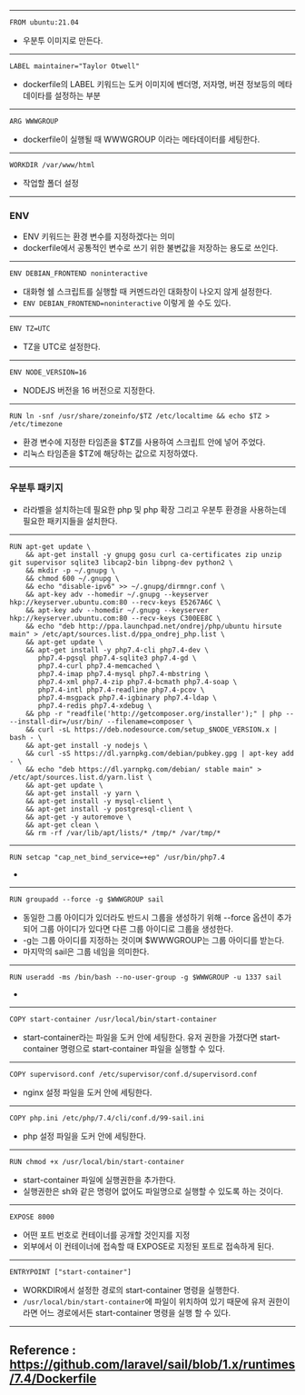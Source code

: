 
---

```
FROM ubuntu:21.04
```
- 우분투 이미지로 만든다.

---

```
LABEL maintainer="Taylor Otwell"
```
- dockerfile의 LABEL 키워드는 도커 이미지에 벤더명, 저자명, 버젼 정보등의 메타데이타를 설정하는 부분

---

```
ARG WWWGROUP
```
- dockerfile이 실행될 때 WWWGROUP 이라는 메타데이터를 세팅한다.

---

```
WORKDIR /var/www/html
```
- 작업할 폴더 설정

---

### ENV
- ENV 키워드는 환경 변수를 지정하겠다는 의미
- dockerfile에서 공통적인 변수로 쓰기 위한 불변값을 저장하는 용도로 쓰인다.

---

```
ENV DEBIAN_FRONTEND noninteractive
```
- 대화형 쉘 스크립트를 실행할 때 커멘드라인 대화창이 나오지 않게 설정한다.
- `ENV DEBIAN_FRONTEND=noninteractive` 이렇게 쓸 수도 있다.

---

```
ENV TZ=UTC
```
- TZ을 UTC로 설정한다.

---

```
ENV NODE_VERSION=16
```
- NODEJS 버전을 16 버전으로 지정한다.

---

```
RUN ln -snf /usr/share/zoneinfo/$TZ /etc/localtime && echo $TZ > /etc/timezone
```
- 환경 변수에 지정한 타임존을 $TZ를 사용하여 스크립트 안에 넣어 주었다.
- 리눅스 타임존을 $TZ에 해당하는 값으로 지정하였다.

---

### 우분투 패키지 
- 라라벨을 설치하는데 필요한 php 및 php 확장 그리고 우분투 환경을 사용하는데 필요한 패키지들을 설치한다.

---
```
RUN apt-get update \
    && apt-get install -y gnupg gosu curl ca-certificates zip unzip git supervisor sqlite3 libcap2-bin libpng-dev python2 \
    && mkdir -p ~/.gnupg \
    && chmod 600 ~/.gnupg \
    && echo "disable-ipv6" >> ~/.gnupg/dirmngr.conf \
    && apt-key adv --homedir ~/.gnupg --keyserver hkp://keyserver.ubuntu.com:80 --recv-keys E5267A6C \
    && apt-key adv --homedir ~/.gnupg --keyserver hkp://keyserver.ubuntu.com:80 --recv-keys C300EE8C \
    && echo "deb http://ppa.launchpad.net/ondrej/php/ubuntu hirsute main" > /etc/apt/sources.list.d/ppa_ondrej_php.list \
    && apt-get update \
    && apt-get install -y php7.4-cli php7.4-dev \
       php7.4-pgsql php7.4-sqlite3 php7.4-gd \
       php7.4-curl php7.4-memcached \
       php7.4-imap php7.4-mysql php7.4-mbstring \
       php7.4-xml php7.4-zip php7.4-bcmath php7.4-soap \
       php7.4-intl php7.4-readline php7.4-pcov \
       php7.4-msgpack php7.4-igbinary php7.4-ldap \
       php7.4-redis php7.4-xdebug \
    && php -r "readfile('http://getcomposer.org/installer');" | php -- --install-dir=/usr/bin/ --filename=composer \
    && curl -sL https://deb.nodesource.com/setup_$NODE_VERSION.x | bash - \
    && apt-get install -y nodejs \
    && curl -sS https://dl.yarnpkg.com/debian/pubkey.gpg | apt-key add - \
    && echo "deb https://dl.yarnpkg.com/debian/ stable main" > /etc/apt/sources.list.d/yarn.list \
    && apt-get update \
    && apt-get install -y yarn \
    && apt-get install -y mysql-client \
    && apt-get install -y postgresql-client \
    && apt-get -y autoremove \
    && apt-get clean \
    && rm -rf /var/lib/apt/lists/* /tmp/* /var/tmp/*
```

---

```
RUN setcap "cap_net_bind_service=+ep" /usr/bin/php7.4
```
-

---

```
RUN groupadd --force -g $WWWGROUP sail
```
- 동일한 그룹 아이디가 있더라도 반드시 그룹을 생성하기 위해 --force 옵션이 추가되어 그룹 아이디가 있다면 다른 그룹 아이디로 그룹을 생성한다.
- \-g는 그룹 아이디를 지정하는 것이며 $WWWGROUP는 그룹 아이디를 받는다. 
- 마지막의 sail은 그룹 네임을 의미한다.

---

```
RUN useradd -ms /bin/bash --no-user-group -g $WWWGROUP -u 1337 sail
```
-

---

```
COPY start-container /usr/local/bin/start-container
```
- start-container라는 파일을 도커 안에 세팅한다. 유저 권한을 가졌다면 start-container 명령으로 start-container 파일을 실행할 수 있다.

---

```
COPY supervisord.conf /etc/supervisor/conf.d/supervisord.conf
```
- nginx 설정 파일을 도커 안에 세팅한다.

---

```
COPY php.ini /etc/php/7.4/cli/conf.d/99-sail.ini
```
- php 설정 파일을 도커 안에 세팅한다.

---

```
RUN chmod +x /usr/local/bin/start-container
```
- start-container 파일에 실행권한을 추가한다.
- 실행권한은 sh와 같은 명령어 없어도 파일명으로 실행할 수 있도록 하는 것이다.

---

```
EXPOSE 8000
```
- 어떤 포트 번호로 컨테이너를 공개할 것인지를 지정
- 외부에서 이 컨테이너에 접속할 때 EXPOSE로 지정된 포트로 접속하게 된다.

---

```
ENTRYPOINT ["start-container"]
```
- WORKDIR에서 설정한 경로의 start-container 명령을 실행한다. 
- `/usr/local/bin/start-container`에 파일이 위치하여 있기 때문에 유저 권한이라면 어느 경로에서든 start-container 명령을 실행 할 수 있다.


---


## Reference : https://github.com/laravel/sail/blob/1.x/runtimes/7.4/Dockerfile

